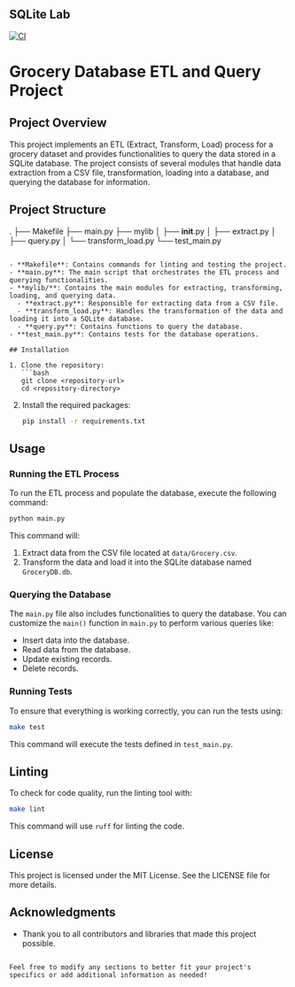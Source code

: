 ## SQLite Lab
[![CI](https://github.com/nogibjj/sqlite-lab-zx/actions/workflows/cicd.yml/badge.svg)](https://github.com/nogibjj/sqlite-lab-zx/actions/workflows/cicd.yml)

# Grocery Database ETL and Query Project

## Project Overview

This project implements an ETL (Extract, Transform, Load) process for a grocery dataset and provides functionalities to query the data stored in a SQLite database. The project consists of several modules that handle data extraction from a CSV file, transformation, loading into a database, and querying the database for information.

## Project Structure

.
├── Makefile
├── main.py
├── mylib
│   ├── __init__.py
│   ├── extract.py
│   ├── query.py
│   └── transform_load.py
└── test_main.py
```

- **Makefile**: Contains commands for linting and testing the project.
- **main.py**: The main script that orchestrates the ETL process and querying functionalities.
- **mylib/**: Contains the main modules for extracting, transforming, loading, and querying data.
  - **extract.py**: Responsible for extracting data from a CSV file.
  - **transform_load.py**: Handles the transformation of the data and loading it into a SQLite database.
  - **query.py**: Contains functions to query the database.
- **test_main.py**: Contains tests for the database operations.

## Installation

1. Clone the repository:
   ```bash
   git clone <repository-url>
   cd <repository-directory>
   ```

2. Install the required packages:
   ```bash
   pip install -r requirements.txt
   ```

## Usage

### Running the ETL Process

To run the ETL process and populate the database, execute the following command:

```bash
python main.py
```

This command will:
1. Extract data from the CSV file located at `data/Grocery.csv`.
2. Transform the data and load it into the SQLite database named `GroceryDB.db`.

### Querying the Database

The `main.py` file also includes functionalities to query the database. You can customize the `main()` function in `main.py` to perform various queries like:

- Insert data into the database.
- Read data from the database.
- Update existing records.
- Delete records.

### Running Tests

To ensure that everything is working correctly, you can run the tests using:

```bash
make test
```

This command will execute the tests defined in `test_main.py`.

## Linting

To check for code quality, run the linting tool with:

```bash
make lint
```

This command will use `ruff` for linting the code.

## License

This project is licensed under the MIT License. See the LICENSE file for more details.

## Acknowledgments

- Thank you to all contributors and libraries that made this project possible.
```

Feel free to modify any sections to better fit your project's specifics or add additional information as needed!
